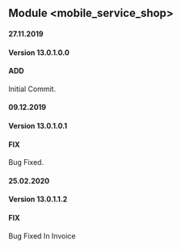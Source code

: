 ## Module <mobile_service_shop>

#### 27.11.2019
#### Version 13.0.1.0.0
#### ADD

Initial Commit.

#### 09.12.2019
#### Version 13.0.1.0.1
#### FIX

Bug Fixed.

#### 25.02.2020
#### Version 13.0.1.1.2
#### FIX

Bug Fixed In Invoice
